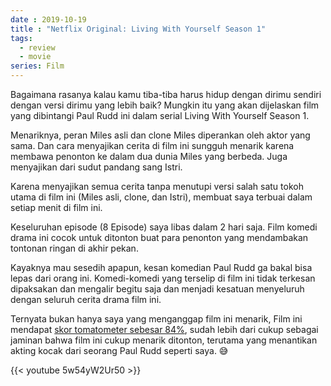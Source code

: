 ```yaml
---
date : 2019-10-19
title : "Netflix Original: Living With Yourself Season 1"
tags:
  - review
  - movie
series: Film
---
```


Bagaimana rasanya kalau kamu tiba-tiba harus hidup dengan dirimu sendiri dengan versi dirimu yang lebih baik? Mungkin itu yang akan dijelaskan film yang dibintangi Paul Rudd ini dalam serial Living With Yourself Season 1.

Menariknya, peran Miles asli dan clone Miles diperankan oleh aktor yang sama. Dan cara menyajikan cerita di film ini sungguh menarik karena membawa penonton ke dalam dua dunia Miles yang berbeda. Juga menyajikan dari sudut pandang sang Istri.

Karena menyajikan semua cerita tanpa menutupi versi salah satu tokoh utama di film ini (Miles asli, clone, dan Istri), membuat saya terbuai dalam setiap menit di film ini.

Keseluruhan episode (8 Episode) saya libas dalam 2 hari saja. Film komedi drama ini cocok untuk ditonton buat para penonton yang mendambakan tontonan ringan di akhir pekan.

Kayaknya mau sesedih apapun, kesan komedian Paul Rudd ga bakal bisa lepas dari orang ini. Komedi-komedi yang terselip di film ini tidak terkesan dipaksakan dan mengalir begitu saja dan menjadi kesatuan menyeluruh dengan seluruh cerita drama film ini.

Ternyata bukan hanya saya yang menganggap film ini menarik, Film ini mendapat [skor tomatometer sebesar 84%][1], sudah lebih dari cukup sebagai jaminan bahwa film ini cukup menarik ditonton, terutama yang menantikan akting kocak dari seorang Paul Rudd seperti saya. 😅

{{< youtube 5w54yW2Ur50 >}}

[1]: https://www.rottentomatoes.com/tv/living_with_yourself
